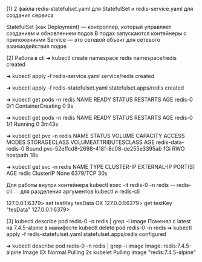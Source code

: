(1)
2 файла
redis-statefulset.yaml для StatefulSet
и
redis-service.yaml для создания сервиса

StatefulSet (как Deployment) — контроллер, который управляет созданием и обновлением подов
В подах запускаются контейнеры с приложениями
Service — это сетевой объект для сетевого взаимодействия подов

(2) Работа в cli
➜ kubectl create namespace redis
namespace/redis created

➜ kubectl apply -f redis-service.yaml
service/redis created

➜ kubectl apply -f redis-statefulset.yaml
statefulset.apps/redis created

➜ kubectl get pods -n redis
NAME READY STATUS RESTARTS AGE
redis-0 0/1 ContainerCreating 0 9s

<!--ContainerCreating видимо из-за того что скачивал образ, в след уже показал Running  -->

➜ kubectl get pods -n redis
NAME READY STATUS RESTARTS AGE
redis-0 1/1 Running 0 3m43s

➜ kubectl get pvc -n redis
NAME STATUS VOLUME CAPACITY ACCESS MODES STORAGECLASS VOLUMEATTRIBUTESCLASS AGE
redis-data-redis-0 Bound pvc-52effcd8-2698-418f-8c08-de255e3395ab 1Gi RWO hostpath <unset> 18s

➜ kubectl get svc -n redis
NAME TYPE CLUSTER-IP EXTERNAL-IP PORT(S) AGE
redis ClusterIP None <none> 6379/TCP 30s

Для работы внутри контейнера
kubectl exec -it redis-0 -n redis -- redis-cli
`--` для разделения аргументов kubectl и redis-cli

127.0.0.1:6379> set testKey tesData
OK
127.0.0.1:6379> get testKey
"tesData"
127.0.0.1:6379>

(3)
kubectl describe pod redis-0 -n redis | grep -i image
Поменял с latest на 7.4.5-alpine в манифесте
kubectl delete pod redis-0 -n redis
➜ kubectl apply -f redis-statefulset.yaml
statefulset.apps/redis configured

➜ kubectl describe pod redis-0 -n redis | grep -i image
Image: redis:7.4.5-alpine
Image ID:
Normal Pulling 2s kubelet Pulling image "redis:7.4.5-alpine"
